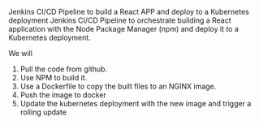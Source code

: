 Jenkins CI/CD Pipeline to build a React APP and deploy to a Kubernetes deployment
Jenkins CI/CD Pipeline to orchestrate building a React application with the Node Package Manager (npm) and deploy it to a Kubernetes deployment.

We will

1. Pull the code from github.
2. Use NPM to build it.
3. Use a Dockerfile to copy the built files to an NGINX image.
4. Push the image to docker
4. Update the kubernetes deployment with the new image and trigger a rolling update
